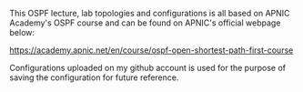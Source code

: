 This OSPF lecture, lab topologies and configurations is all based on APNIC Academy's OSPF course and can be found on APNIC's official webpage below: 

https://academy.apnic.net/en/course/ospf-open-shortest-path-first-course

Configurations uploaded on my github account is used for the purpose of saving the configuration for future reference.
